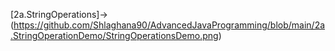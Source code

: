 [2a.StringOperations]->(https://github.com/Shlaghana90/AdvancedJavaProgramming/blob/main/2a.StringOperationDemo/StringOperationsDemo.png)
